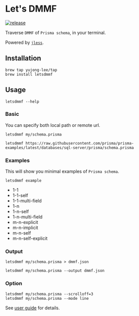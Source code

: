 # Let's DMMF

[![release](https://github.com/yujong-lee/letsdmmf/actions/workflows/ci.yml/badge.svg)](https://github.com/yujong-lee/letsdmmf/actions/workflows/ci.yml)

Traverse `DMMF` of `Prisma schema`, in your terminal.

Powered by [`jless`](https://github.com/PaulJuliusMartinez/jless).

## Installation

```shell
brew tap yujong-lee/tap
brew install letsdmmf
```

## Usage

```shell
letsdmmf --help
```

### Basic

You can specify both local path or remote url.

```shell
letsdmmf my/schema.prisma

letsdmmf https://raw.githubusercontent.com/prisma/prisma-examples/latest/databases/sql-server/prisma/schema.prisma
```

### Examples

This will show you minimal examples of `Prisma schema`.

```shell
letsdmmf example
```

- 1-1
- 1-1-self
- 1-1-multi-field
- 1-n
- 1-n-self
- 1-n-multi-field
- m-n-explicit
- m-n-implicit
- m-n-self
- m-n-self-explicit

### Output

```shell
letsdmmf my/schema.prisma > dmmf.json

letsdmmf my/schema.prisma --output dmmf.json
```

### Option

```shell
letsdmmf my/schema.prisma --scrolloff=3 
letsdmmf my/schema.prisma --mode line
```

See [user guide](https://jless.io/user-guide.html) for details.
